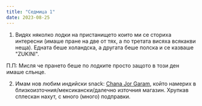 ```yaml
---
title: "Седмица 1"
date: 2023-08-25
---
```


1) Видях няколко лодки на пристанището които ми се сториха интересни (имаше пране на две от тях, а по третата висяха всякакви неща). Едната беше холандска, а другата беше полска и се казваше "ZUKINI".

П.П: Мисля че прането беше по лодките просто защото в този ден имаше слънце.

2) Имам нов любим индийски snack: [Chana Jor Garam](https://www.amazon.in/Haldirams-Delhi-Chana-Jorgaram-200g/dp/B00UJUQ442?th=1), който намерих в близкоизточния/мексикански/далечно източния магазин. 
Хрупкав сплескан нахут, с много (много) подправки.


